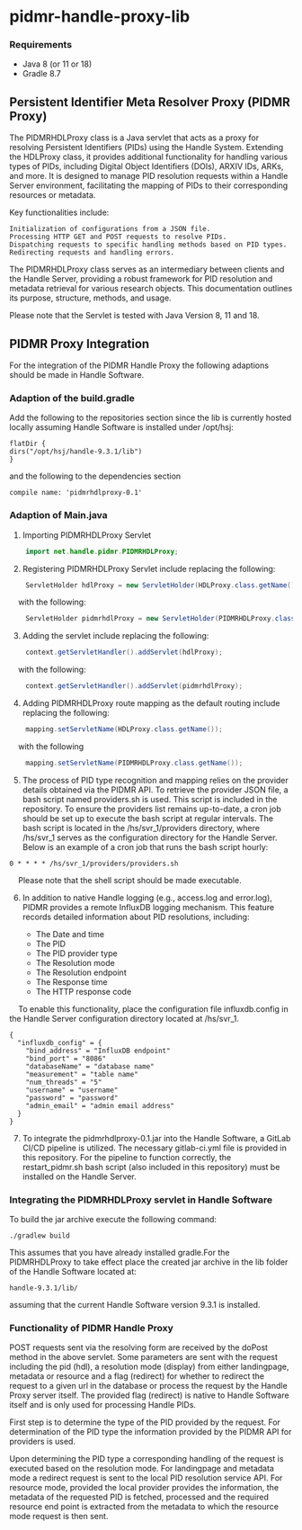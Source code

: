 # pidmr-handle-proxy-lib

### Requirements
- Java 8 (or 11 or 18)
- Gradle 8.7

## Persistent Identifier Meta Resolver Proxy (PIDMR Proxy)

The PIDMRHDLProxy class is a Java servlet that acts as a proxy for resolving Persistent Identifiers (PIDs) using the Handle System. Extending the HDLProxy class, it provides additional functionality for handling various types of PIDs, including Digital Object Identifiers (DOIs), ARXIV IDs, ARKs, and more. It is designed to manage PID resolution requests within a Handle Server environment, facilitating the mapping of PIDs to their corresponding resources or metadata.

Key functionalities include:

    Initialization of configurations from a JSON file.
    Processing HTTP GET and POST requests to resolve PIDs.
    Dispatching requests to specific handling methods based on PID types.
    Redirecting requests and handling errors.

The PIDMRHDLProxy class serves as an intermediary between clients and the Handle Server, providing a robust framework for PID resolution and metadata retrieval for various research objects. This documentation outlines its purpose, structure, methods, and usage.

Please note that the Servlet is tested with Java Version 8, 11 and 18.

## PIDMR Proxy Integration

For the integration of the PIDMR Handle Proxy the following adaptions should be made in Handle Software.

### Adaption of the build.gradle

Add the following to the repositories section since the lib is currently hosted locally assuming Handle Software is installed under /opt/hsj:

    flatDir {
    dirs("/opt/hsj/handle-9.3.1/lib")
    }

and the following to the dependencies section

    compile name: 'pidmrhdlproxy-0.1'

### Adaption of Main.java

1) Importing PIDMRHDLProxy Servlet

```java
    import net.handle.pidmr.PIDMRHDLProxy;
```

2) Registering PIDMRHDLProxy Servlet include replacing the following:

```java
    ServletHolder hdlProxy = new ServletHolder(HDLProxy.class.getName(), HDLProxy.class);
```

&nbsp;&nbsp;&nbsp;&nbsp;with the following:

```java
    ServletHolder pidmrhdlProxy = new ServletHolder(PIDMRHDLProxy.class.getName(), PIDMRHDLProxy.class);
```
        
3) Adding the servlet include replacing the following:

```java
    context.getServletHandler().addServlet(hdlProxy);
```

&nbsp;&nbsp;&nbsp;&nbsp;with the following:

```java
    context.getServletHandler().addServlet(pidmrhdlProxy);
```

4) Adding PIDMRHDLProxy route mapping as the default routing include replacing the following:

```java
    mapping.setServletName(HDLProxy.class.getName());
```

&nbsp;&nbsp;&nbsp;&nbsp;with the following

```java
    mapping.setServletName(PIDMRHDLProxy.class.getName());
```

5) The process of PID type recognition and mapping relies on the provider details obtained via the PIDMR API. To retrieve the provider JSON file, a bash script named providers.sh is used. This script is included in the repository.
To ensure the providers list remains up-to-date, a cron job should be set up to execute the bash script at regular intervals. The bash script is located in the /hs/svr_1/providers directory, where /hs/svr_1 serves as the configuration directory for the Handle Server.
Below is an example of a cron job that runs the bash script hourly:

```
0 * * * * /hs/svr_1/providers/providers.sh
```

&nbsp;&nbsp;&nbsp;&nbsp;Please note that the shell script should be made executable.

6. In addition to native Handle logging (e.g., access.log and error.log), PIDMR provides a remote InfluxDB logging mechanism. This feature records detailed information about PID resolutions, including:

   - The Date and time
   - The PID
   - The PID provider type
   - The  Resolution mode
   - The Resolution endpoint
   - The Response time
   - The HTTP response code

&nbsp;&nbsp;&nbsp;&nbsp;To enable this functionality, place the configuration file influxdb.config in the Handle Server configuration directory located at /hs/svr_1.

```
{
  "influxdb_config" = {
    "bind_address" = "InfluxDB endpoint"
    "bind_port" = "8086"
    "databaseName" = "database name"
    "measurement" = "table name"
    "num_threads" = "5"
    "username" = "username"
    "password" = "password"
    "admin_email" = "admin email address"
  }
}
```

7. To integrate the pidmrhdlproxy-0.1.jar into the Handle Software, a GitLab CI/CD pipeline is utilized. The necessary gitlab-ci.yml file is provided in this repository.
For the pipeline to function correctly, the restart_pidmr.sh bash script (also included in this repository) must be installed on the Handle Server.

### Integrating the PIDMRHDLProxy servlet in Handle Software

To build the jar archive execute the following command:

    ./gradlew build

This assumes that you have already installed gradle.For the PIDMRHDLProxy to take effect place the created jar archive in the
lib folder of the Handle Software located at:
    
    handle-9.3.1/lib/

assuming that the current Handle Software version 9.3.1 is installed.
    
### Functionality of PIDMR Handle Proxy

POST requests sent via the resolving form are received by the doPost method in the above servlet. Some parameters are sent with the request including the pid (hdl), a resolution mode (display) from either landingpage, metadata or resource and a flag (redirect) for whether to redirect the request to a given url in the database or process the request by the Handle Proxy server itself. The provided flag (redirect) is native to Handle Software itself and is only used for processing Handle PIDs.

First step is to determine the type of the PID provided by the request. For determination of the PID type the information provided by the PIDMR API for providers is used.

Upon determining the PID type a corresponding handling of the request is executed based on the resolution mode. For landingpage and metadata mode a redirect request is sent to the local PID resolution service API. For resource mode, provided the local provider provides the information, the metadata of the requested PID is fetched, processed and the required resource end point is extracted from the metadata to which the resource mode request is then sent.